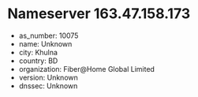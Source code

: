 # Nameserver 163.47.158.173

* as_number: 10075
* name: Unknown
* city: Khulna
* country: BD
* organization: Fiber@Home Global Limited
* version: Unknown
* dnssec: Unknown
